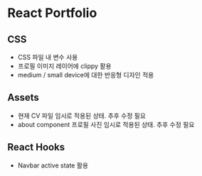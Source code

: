 # React Portfolio

## CSS

- CSS 파일 내 변수 사용
- 프로필 이미지 레이어에 clippy 활용
- medium / small device에 대한 반응형 디자인 적용

## Assets

- 현재 CV 파일 임시로 적용된 상태. 추후 수정 필요
- about component 프로필 사진 임시로 적용된 상태. 추후 수정 필요

## React Hooks

- Navbar active state 활용
